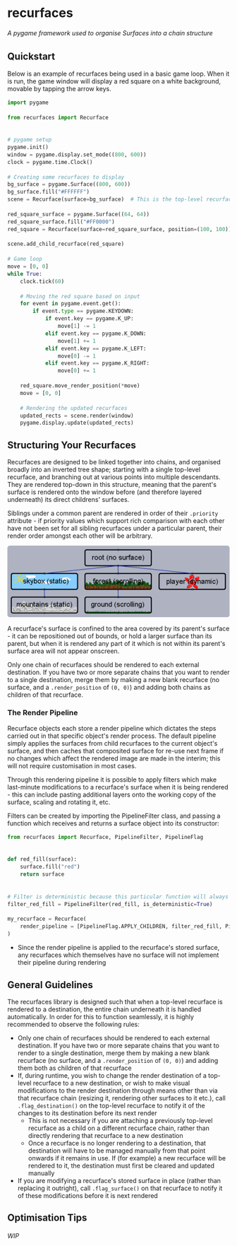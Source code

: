 # recurfaces

###### A pygame framework used to organise Surfaces into a chain structure

## Quickstart

Below is an example of recurfaces being used in a basic game loop. When it is run, the game window will display a red square on a white background,
movable by tapping the arrow keys.

```python
import pygame

from recurfaces import Recurface


# pygame setup
pygame.init()
window = pygame.display.set_mode((800, 600))
clock = pygame.time.Clock()

# Creating some recurfaces to display
bg_surface = pygame.Surface((800, 600))
bg_surface.fill("#FFFFFF")
scene = Recurface(surface=bg_surface)  # This is the top-level recurface, and also holds the background surface

red_square_surface = pygame.Surface((64, 64))
red_square_surface.fill("#FF0000")
red_square = Recurface(surface=red_square_surface, position=(100, 100))

scene.add_child_recurface(red_square)

# Game loop
move = [0, 0]
while True:
    clock.tick(60)

    # Moving the red square based on input
    for event in pygame.event.get():
        if event.type == pygame.KEYDOWN:
            if event.key == pygame.K_UP:
                move[1] -= 1
            elif event.key == pygame.K_DOWN:
                move[1] += 1
            elif event.key == pygame.K_LEFT:
                move[0] -= 1
            elif event.key == pygame.K_RIGHT:
                move[0] += 1

    red_square.move_render_position(*move)
    move = [0, 0]

    # Rendering the updated recurfaces
    updated_rects = scene.render(window)
    pygame.display.update(updated_rects)
```

## Structuring Your Recurfaces

Recurfaces are designed to be linked together into chains, and organised broadly into an inverted tree shape; starting with a single
top-level recurface, and branching out at various points into multiple descendants. They are rendered top-down in this structure,
meaning that the parent's surface is rendered onto the window before (and therefore layered underneath) its direct childrens' surfaces.

Siblings under a common parent are rendered in order of their `.priority` attribute - if priority values which support rich comparison with each other
have not been set for all sibling recurfaces under a particular parent, their render order amongst each other will be arbitrary.

<img src="res/tree_structure.png" alt="A diagram of a branching structure of recurfaces, illustrating that recurfaces containing surfaces that are moved together should preside within the same branch">

A recurface's surface is confined to the area covered by its parent's surface - it can be repositioned out of bounds, or hold a larger
surface than its parent, but when it is rendered any part of it which is not within its parent's surface area will not appear onscreen.

Only one chain of recurfaces should be rendered to each external destination. If you have two or more separate chains  that you want to render
to a single destination, merge them by making a new blank recurface (no surface, and a `.render_position` of `(0, 0)`) and adding both chains
as children of that recurface.

### The Render Pipeline

Recurface objects each store a render pipeline which dictates the steps carried out in that specific object's render process. The default
pipeline simply applies the surfaces from child recurfaces to the current object's surface, and then caches that composited surface for re-use
next frame if no changes which affect the rendered image are made in the interim; this will not require customisation in most cases.

Through this rendering pipeline it is possible to apply filters which make last-minute modifications to a recurface's surface when it is being
rendered - this can include pasting additional layers onto the working copy of the surface, scaling and rotating it, etc.

Filters can be created by importing the PipelineFilter class, and passing a function which receives and returns a surface object into its constructor:

```python
from recurfaces import Recurface, PipelineFilter, PipelineFlag


def red_fill(surface):
    surface.fill("red")
    return surface


# Filter is deterministic because this particular function will always modify a given surface in the exact same way
filter_red_fill = PipelineFilter(red_fill, is_deterministic=True)

my_recurface = Recurface(
    render_pipeline = [PipelineFlag.APPLY_CHILDREN, filter_red_fill, PipelineFlag.CACHE_SURFACE]
)
```

- Since the render pipeline is applied to the recurface's stored surface, any recurfaces which themselves have no surface will not implement
  their pipeline during rendering

## General Guidelines

The recurfaces library is designed such that when a top-level recurface is rendered to a destination, the entire chain underneath it is
handled automatically. In order for this to function seamlessly, it is highly recommended to observe the following rules:

- Only one chain of recurfaces should be rendered to each external destination. If you have two or more separate chains
  that you want to render to a single destination, merge them by making a new blank recurface
  (no surface, and a `.render_position` of `(0, 0)`) and adding them both as children of that recurface
- If, during runtime, you wish to change the render destination of a top-level recurface to a new destination, or wish to make visual modifications
  to the render destination through means other than via that recurface chain (resizing it, rendering other surfaces to it etc.),
  call `.flag_destination()` on the top-level recurface to notify it of the changes to its destination before its next render
  - This is not necessary if you are attaching a previously top-level recurface as a child on a different recurface chain, rather than directly rendering that
    recurface to a new destination
  - Once a recurface is no longer rendering to a destination, that destination will have to be managed manually from that point onwards if it remains in use. 
    If (for example) a new recurface will be rendered to it, the destination must first be cleared and updated manually
- If you are modifying a recurface's stored surface in place (rather than replacing it outright), call `.flag_surface()` on that recurface to notify it
  of these modifications before it is next rendered

## Optimisation Tips

###### WIP